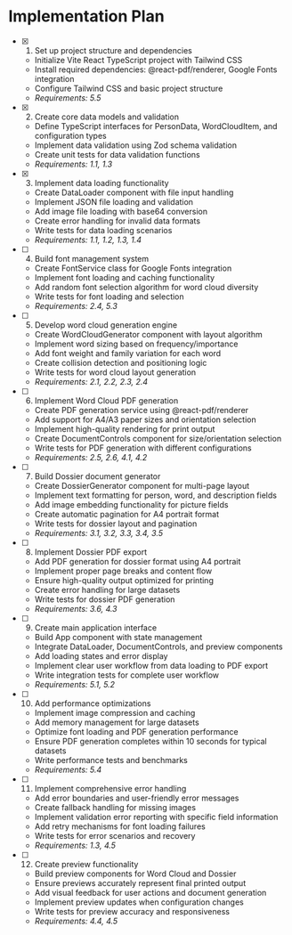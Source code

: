 # Implementation Plan

- [x] 1. Set up project structure and dependencies






  - Initialize Vite React TypeScript project with Tailwind CSS
  - Install required dependencies: @react-pdf/renderer, Google Fonts integration
  - Configure Tailwind CSS and basic project structure
  - _Requirements: 5.5_

- [x] 2. Create core data models and validation






  - Define TypeScript interfaces for PersonData, WordCloudItem, and configuration types
  - Implement data validation using Zod schema validation
  - Create unit tests for data validation functions
  - _Requirements: 1.1, 1.3_

- [x] 3. Implement data loading functionality






  - Create DataLoader component with file input handling
  - Implement JSON file loading and validation
  - Add image file loading with base64 conversion
  - Create error handling for invalid data formats
  - Write tests for data loading scenarios
  - _Requirements: 1.1, 1.2, 1.3, 1.4_

- [ ] 4. Build font management system
  - Create FontService class for Google Fonts integration
  - Implement font loading and caching functionality
  - Add random font selection algorithm for word cloud diversity
  - Write tests for font loading and selection
  - _Requirements: 2.4, 5.3_

- [ ] 5. Develop word cloud generation engine
  - Create WordCloudGenerator component with layout algorithm
  - Implement word sizing based on frequency/importance
  - Add font weight and family variation for each word
  - Create collision detection and positioning logic
  - Write tests for word cloud layout generation
  - _Requirements: 2.1, 2.2, 2.3, 2.4_

- [ ] 6. Implement Word Cloud PDF generation
  - Create PDF generation service using @react-pdf/renderer
  - Add support for A4/A3 paper sizes and orientation selection
  - Implement high-quality rendering for print output
  - Create DocumentControls component for size/orientation selection
  - Write tests for PDF generation with different configurations
  - _Requirements: 2.5, 2.6, 4.1, 4.2_

- [ ] 7. Build Dossier document generator
  - Create DossierGenerator component for multi-page layout
  - Implement text formatting for person, word, and description fields
  - Add image embedding functionality for picture fields
  - Create automatic pagination for A4 portrait format
  - Write tests for dossier layout and pagination
  - _Requirements: 3.1, 3.2, 3.3, 3.4, 3.5_

- [ ] 8. Implement Dossier PDF export
  - Add PDF generation for dossier format using A4 portrait
  - Implement proper page breaks and content flow
  - Ensure high-quality output optimized for printing
  - Create error handling for large datasets
  - Write tests for dossier PDF generation
  - _Requirements: 3.6, 4.3_

- [ ] 9. Create main application interface
  - Build App component with state management
  - Integrate DataLoader, DocumentControls, and preview components
  - Add loading states and error display
  - Implement clear user workflow from data loading to PDF export
  - Write integration tests for complete user workflow
  - _Requirements: 5.1, 5.2_

- [ ] 10. Add performance optimizations
  - Implement image compression and caching
  - Add memory management for large datasets
  - Optimize font loading and PDF generation performance
  - Ensure PDF generation completes within 10 seconds for typical datasets
  - Write performance tests and benchmarks
  - _Requirements: 5.4_

- [ ] 11. Implement comprehensive error handling
  - Add error boundaries and user-friendly error messages
  - Create fallback handling for missing images
  - Implement validation error reporting with specific field information
  - Add retry mechanisms for font loading failures
  - Write tests for error scenarios and recovery
  - _Requirements: 1.3, 4.5_

- [ ] 12. Create preview functionality
  - Build preview components for Word Cloud and Dossier
  - Ensure previews accurately represent final printed output
  - Add visual feedback for user actions and document generation
  - Implement preview updates when configuration changes
  - Write tests for preview accuracy and responsiveness
  - _Requirements: 4.4, 4.5_